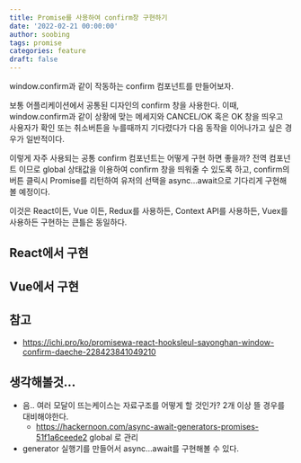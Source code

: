 ```yaml
---
title: Promise를 사용하여 confirm창 구현하기
date: '2022-02-21 00:00:00'
author: soobing
tags: promise
categories: feature
draft: false
---
```


window.confirm과 같이 작동하는 confirm 컴포넌트를 만들어보자.

보통 어플리케이션에서 공통된 디자인의 confirm 창을 사용한다. 이때, window.confirm과 같이 상황에 맞는 메세지와 CANCEL/OK 혹은 OK 창을 띄우고 사용자가 확인 또는 취소버튼을 누를때까지 기다렸다가 다음 동작을 이어나가고 싶은 경우가 일반적이다.

이렇게 자주 사용되는 공통 confirm 컴포넌트는 어떻게 구현 하면 좋을까? 전역 컴포넌트 이므로 global 상태값을 이용하여 confirm 창을 띄워줄 수 있도록 하고, confirm의 버튼 클릭시 Promise를 리턴하여 유저의 선택을 async...await으로 기다리게 구현해볼 예정이다.

이것은 React이든, Vue 이든, Redux를 사용하든, Context API를 사용하든, Vuex를 사용하든 구현하는 큰틀은 동일하다.
## React에서 구현

## Vue에서 구현
## 참고
- https://ichi.pro/ko/promisewa-react-hooksleul-sayonghan-window-confirm-daeche-228423841049210


## 생각해볼것...
- 음.. 여러 모달이 뜨는케이스는 자료구조를 어떻게 할 것인가? 2개 이상 뜰 경우를 대비해야한다.
  - https://hackernoon.com/async-await-generators-promises-51f1a6ceede2 
  global 로 관리
- generator 실행기를 만들어서 async...await를 구현해볼 수 있다.
